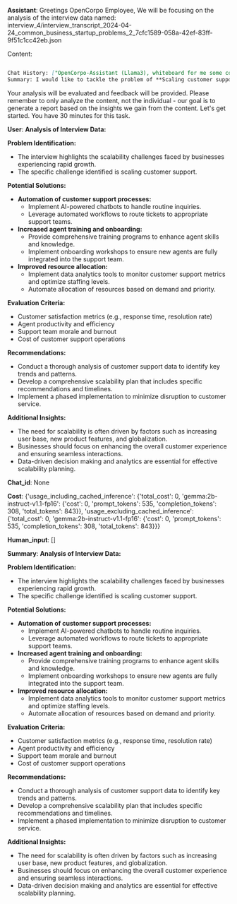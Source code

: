 **Assistant**: Greetings OpenCorpo Employee, We will be focusing on the analysis of the interview data named: interview_4/interview_transcript_2024-04-24_common_business_startup_problems_2_7cfc1589-058a-42ef-83ff-9f51c1cc42eb.json 


 Content: 

 ```md

 Chat History: ["OpenCorpo-Assistant (Llama3), whiteboard for me some common business startup problems. Propose a solution for scalability issues. I will evaluate your answers and give my feedback, then propose a problem to you. You will answer and I will evaluate. Let's now begin. You have 30 minutes.", "Sounds great! I'm ready to assist you with your brainstorming and problem-solving. In the next 30 minutes, I can help you brainstorm solutions for common business startup problems related to scalability. Just give me a few examples of the problems you'd like to address.", "Excellent enthusiasm!\n\nLet's get started! Here are some common business startup problems related to scalability that we can tackle in our 30-minute session:\n\n1. **Managing rapid growth**: Your company experiences an unexpected surge in demand, and your infrastructure and team struggle to keep up.\n2. **Scaling customer support**: As your user base grows, responding to customer inquiries and resolving issues becomes increasingly challenging.\n3. **Maintaining product quality with increased development demands**: Your development team faces pressure to meet the growing needs of your users while ensuring the quality and stability of your product.\n\nWhich one of these problems would you like to tackle first? Or do you have a different idea for a scalability-related challenge?", "I would like to tackle the problem of **Scaling customer support**: As your user base grows, responding to customer inquiries and resolving issues becomes increasingly challenging. I'm interested in exploring innovative solutions that can help us handle this challenge effectively."] 
 Summary: I would like to tackle the problem of **Scaling customer support**: As your user base grows, responding to customer inquiries and resolving issues becomes increasingly challenging. I'm interested in exploring innovative solutions that can help us handle this challenge effectively. 
``` 


 Your analysis will be evaluated and feedback will be provided. Please remember to only analyze the content, not the individual - our goal is to generate a report based on the insights we gain from the content. Let's get started. You have 30 minutes for this task.

**User**: **Analysis of Interview Data:**

**Problem Identification:**

* The interview highlights the scalability challenges faced by businesses experiencing rapid growth.
* The specific challenge identified is scaling customer support.

**Potential Solutions:**

* **Automation of customer support processes:**
    * Implement AI-powered chatbots to handle routine inquiries.
    * Leverage automated workflows to route tickets to appropriate support teams.
* **Increased agent training and onboarding:**
    * Provide comprehensive training programs to enhance agent skills and knowledge.
    * Implement onboarding workshops to ensure new agents are fully integrated into the support team.
* **Improved resource allocation:**
    * Implement data analytics tools to monitor customer support metrics and optimize staffing levels.
    * Automate allocation of resources based on demand and priority.

**Evaluation Criteria:**

* Customer satisfaction metrics (e.g., response time, resolution rate)
* Agent productivity and efficiency
* Support team morale and burnout
* Cost of customer support operations

**Recommendations:**

* Conduct a thorough analysis of customer support data to identify key trends and patterns.
* Develop a comprehensive scalability plan that includes specific recommendations and timelines.
* Implement a phased implementation to minimize disruption to customer service.

**Additional Insights:**

* The need for scalability is often driven by factors such as increasing user base, new product features, and globalization.
* Businesses should focus on enhancing the overall customer experience and ensuring seamless interactions.
* Data-driven decision making and analytics are essential for effective scalability planning.

**Chat_id**: None

**Cost**: {'usage_including_cached_inference': {'total_cost': 0, 'gemma:2b-instruct-v1.1-fp16': {'cost': 0, 'prompt_tokens': 535, 'completion_tokens': 308, 'total_tokens': 843}}, 'usage_excluding_cached_inference': {'total_cost': 0, 'gemma:2b-instruct-v1.1-fp16': {'cost': 0, 'prompt_tokens': 535, 'completion_tokens': 308, 'total_tokens': 843}}}

**Human_input**: []

**Summary**: **Analysis of Interview Data:**

**Problem Identification:**

* The interview highlights the scalability challenges faced by businesses experiencing rapid growth.
* The specific challenge identified is scaling customer support.

**Potential Solutions:**

* **Automation of customer support processes:**
    * Implement AI-powered chatbots to handle routine inquiries.
    * Leverage automated workflows to route tickets to appropriate support teams.
* **Increased agent training and onboarding:**
    * Provide comprehensive training programs to enhance agent skills and knowledge.
    * Implement onboarding workshops to ensure new agents are fully integrated into the support team.
* **Improved resource allocation:**
    * Implement data analytics tools to monitor customer support metrics and optimize staffing levels.
    * Automate allocation of resources based on demand and priority.

**Evaluation Criteria:**

* Customer satisfaction metrics (e.g., response time, resolution rate)
* Agent productivity and efficiency
* Support team morale and burnout
* Cost of customer support operations

**Recommendations:**

* Conduct a thorough analysis of customer support data to identify key trends and patterns.
* Develop a comprehensive scalability plan that includes specific recommendations and timelines.
* Implement a phased implementation to minimize disruption to customer service.

**Additional Insights:**

* The need for scalability is often driven by factors such as increasing user base, new product features, and globalization.
* Businesses should focus on enhancing the overall customer experience and ensuring seamless interactions.
* Data-driven decision making and analytics are essential for effective scalability planning.

